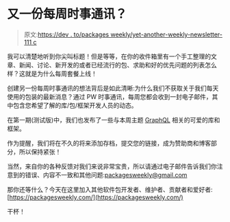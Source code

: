 # 又一份每周时事通讯？

> 原文:[https://dev . to/packages weekly/yet-another-weekly-newsletter-111 c](https://dev.to/packagesweekly/yet-another-weekly-newsletter-111c)

我可以清楚地听到你尖叫标题！但是等等，在你的收件箱里有一个手工整理的文章、新闻、讨论、新开发的或者已经流行的包、求助和好的优先问题的列表怎么样？这就是为什么每周套餐上线！

创建另一份每周时事通讯的想法背后是如此清晰:为什么我们不获取关于我们每天使用的包装的最新消息？通过 PW 时事通讯，每周您都会收到一封电子邮件，其中包含您希望了解的库/包/框架开发人员的动态。

在第一期(测试版)中，我们也发布了一些与本周主题 [GraphQL](https://packagesweekly.com/#Topic_of_the_Week) 相关的可爱的库和框架。

作为提醒，我们将在不久的将来添加存档，提交您的链接，成为赞助商和博客部分，所以保持紧张！

当然，来自你的各种反馈对我们来说非常宝贵，所以请通过电子邮件告诉我们你注意到的错误、内容不一致和其他问题:[packagesweekly@gmail.com](mailto:packagesweekly@gmail.com)

那你还等什么？今天在这里加入其他软件包开发者、维护者、贡献者和爱好者:[https://packagesweekly.com/](https://packagesweekly.com/)

干杯！